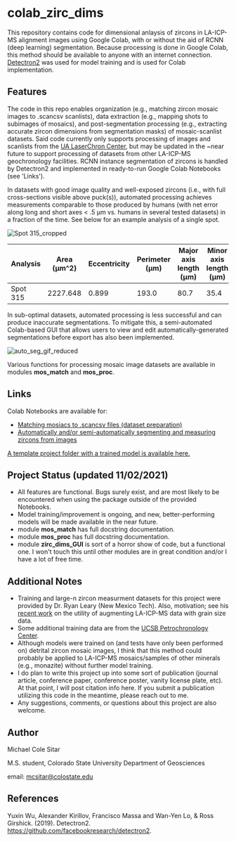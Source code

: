# colab_zirc_dims
This repository contains code for dimensional anlaysis of zircons in LA-ICP-MS alignment images using Google Colab, with or without the aid of RCNN (deep learning) segmentation. Because processing is done in Google Colab, this method should be available to anyone with an internet connection. [Detectron2](https://github.com/facebookresearch/detectron2) was used for model training and is used for Colab implementation.

## Features
The code in this repo enables organization (e.g., matching zircon mosaic images to .scancsv scanlists), data extraction (e.g., mapping shots to subimages of mosaics), and post-segmentation processing (e.g., extracting accurate zircon dimensions from segmentation masks) of mosaic-scanlist datasets. Said code currently only supports processing of images and scanlists from the [UA LaserChron Center](https://sites.google.com/laserchron.org/arizonalaserchroncenter/home), but may be updated in the ~near future to support processing of datasets from other LA-ICP-MS geochronology facilities. RCNN instance segmentation of zircons is handled by Detectron2 and implemented in ready-to-run Google Colab Notebooks (see 'Links').

In datasets with good image quality and well-exposed zircons (i.e., with full cross-sections visible above puck(s)), automated processing achieves measurements comparable to those produced by humans (with net error along long and short axes < .5 μm vs. humans in several tested datasets) in a fraction of the time. See below for an example analysis of a single spot.

![Spot 315_cropped](https://user-images.githubusercontent.com/74220513/139790689-a68c5cf8-7c6b-4158-b555-76b6718673b8.png)

| Analysis | Area (µm^2) | Eccentricity | Perimeter (µm) | Major axis length (µm) | Minor axis length (µm) |
|----------|-------------|--------------|----------------|------------------------|------------------------|
| Spot 315 | 2227.648    | 0.899        | 193.0          | 80.7                   | 35.4                   |

In sub-optimal datasets, automated processing is less successful and can produce inaccurate segmentations. To mitigate this, a semi-automated Colab-based GUI that allows users to view and edit automatically-generated segmentations before export has also been implemented.

![auto_seg_gif_reduced](https://user-images.githubusercontent.com/74220513/139791884-b88c9854-c825-4a95-a678-598abb204eea.gif)

Various functions for processing mosaic image datasets are available in modules **mos_match** and **mos_proc**.

## Links
Colab Notebooks are available for:
- [Matching mosiacs to .scancsv files (dataset preparation)](https://colab.research.google.com/drive/14LiFLS6XeYjlxu4a_-VSsCaN9BS27Kjz?usp=sharing)
- [Automatically and/or semi-automatically segmenting and measuring zircons from images](https://colab.research.google.com/drive/1uJ1G4U7n0qIxGQLVggasRrBQzwAOxke_?usp=sharing)

[A template project folder with a trained model is available here.](https://drive.google.com/drive/folders/1cFOoxp2ELt_W6bqY24EMpxQFmI00baDl?usp=sharing)

## Project Status (updated 11/02/2021)
- All features are functional. Bugs surely exist, and are most likely to be encountered when using the package outside of the provided Notebooks.
- Model training/improvement is ongoing, and new, better-performing models will be made available in the near future.
- module **mos_match** has full docstring documentation.
- module **mos_proc** has full docstring documentation.
- module **zirc_dims_GUI** is sort of a horror show of code, but a functional one. I won't touch this until other modules are in great condition and/or I have a lot of free time.

## Additional Notes
- Training and large-n zircon measurment datasets for this project were provided by Dr. Ryan Leary (New Mexico Tech). Also, motivation; see his [recent work](https://doi.org/10.1029/2019JB019226) on the utility of augmenting LA-ICP-MS data with grain size data.
- Some additional training data are from the [UCSB Petrochronology Center](https://www.petrochronology.com/).
- Although models were trained on (and tests have only been performed on) detrital zircon mosaic images, I think that this method could probably be applied to LA-ICP-MS mosaics/samples of other minerals (e.g., monazite) without further model training.
- I do plan to write this project up into some sort of publication (journal article, conference paper, conference poster, vanity license plate, etc). At that point, I will post citation info here. If you submit a publication utilizing this code in the meantime, please reach out to me.
- Any suggestions, comments, or questions about this project are also welcome.

## Author
Michael Cole Sitar

M.S. student, Colorado State University Department of Geosciences

email: mcsitar@colostate.edu

## References

Yuxin Wu, Alexander Kirillov, Francisco Massa and Wan-Yen Lo, & Ross Girshick. (2019). Detectron2. https://github.com/facebookresearch/detectron2.
